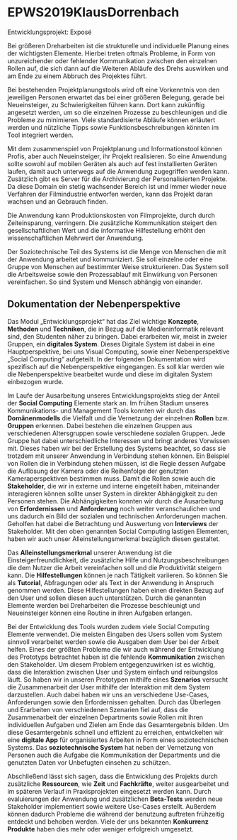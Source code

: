 # EPWS2019KlausDorrenbach

Entwicklungsprojekt: Exposé

Bei größeren Dreharbeiten ist die strukturelle und individuelle Planung eines der wichtigsten Elemente.
Hierbei treten oftmals Probleme, in Form von unzureichender oder fehlender Kommunikation zwischen den einzelnen Rollen auf, 
die sich dann auf die Weiteren Abläufe des Drehs auswirken und am Ende zu einem Abbruch des Projektes führt. 

Bei bestehenden Projektplanungstools wird oft eine Vorkenntnis von den jeweiligen Personen erwartet das bei einer größeren Belegung,
gerade bei Neueinsteiger, zu Schwierigkeiten führen kann. 
Dort kann zukünftig angesetzt werden, um so die einzelnen Prozesse zu beschleunigen und die Probleme zu minimieren. 
Viele standardisierte Abläufe können erläutert werden und nützliche Tipps sowie Funktionsbeschreibungen könnten im Tool integriert werden.

Mit dem zusammenspiel von Projektplanung und Informationstool können Profis, aber auch Neueinsteiger, ihr Projekt realisieren.
So eine Anwendung sollte sowohl auf mobilen Geräten als auch auf fest installierten Geräten laufen,
damit auch unterwegs auf die Anwendung zugegriffen werden kann. Zusätzlich gibt es Server für die Archivierung der Personalisierten Projekte.
Da diese Domain ein stetig wachsender Bereich ist und immer wieder neue Verfahren der Filmindustrie entworfen werden,
kann das Projekt daran wachsen und an Gebrauch finden.  

Die Anwendung kann Produktionskosten von Filmprojekte, durch durch Zeiteinsparung, verringern. 
Die zusätzliche Kommunikation steigert den gesellschaftlichen Wert 
und die informative Hilfestellung erhöht den wissenschaftlichen Mehrwert der Anwendung. 

Der Soziotechnische Teil des Systems ist die Menge von Menschen die mit der Anwendung arbeitet und kommuniziert. Sie soll einzelne oder eine Gruppe von Menschen auf bestimmter Weise strukturieren. Das System soll die Arbeitsweise sowie den Prozessablauf mit Einwirkung von Personen vereinfachen. So sind System und Mensch abhängig von einander.

## Dokumentation der Nebenperspektive

Das Modul „Entwicklungsprojekt“ hat das Ziel wichtige **Konzepte**, **Methoden** und **Techniken**, die in Bezug auf die Medieninformatik relevant sind, den Studenten näher zu bringen. Dabei erarbeiten wir, meist in zweier Gruppen, ein **digitales System**. Dieses Digitale System ist dabei in eine Hauptperspektive, bei uns Visual Computing, sowie einer Nebenperspektive „Social Computing“ aufgeteilt. In der folgenden Dokumentation wird spezifisch auf die Nebenperspektive eingegangen. Es soll klar werden wie die Nebenperspektive bearbeitet wurde und diese im digitalen System einbezogen wurde.

Im Laufe der Ausarbeitung unseres Entwicklungsprojekts stieg der Anteil der **Social Computing** Elemente stark an. Im frühen Stadium unseres Kommunikations- und Management Tools konnten wir durch das **Domänenmodells** die Vielfalt und die Vernetzung der einzelnen **Rollen** bzw. **Gruppen** erkennen. Dabei bestehen die einzelnen Gruppen aus verschiedenen Altersgruppen sowie verschiedene sozialen Gruppen. Jede Gruppe hat dabei unterschiedliche Interessen und bringt anderes Vorwissen mit. Dieses haben wir bei der Erstellung des Systems beachtet, so dass sie trotzdem mit unserer Anwendung in Verbindung stehen können. Ein Beispiel von Rollen die in Verbindung stehen müssen, ist die Regie dessen Aufgabe die Auflösung der Kamera oder die Reihenfolge der genutzten Kameraperspektiven bestimmen muss.  Damit die Rollen sowie auch die **Stakeholder**, die wir in externe und interne eingeteilt haben, miteinander interagieren können sollte unser System in direkter Abhängigkeit zu den Personen stehen. Die Abhängigkeiten konnten wir durch die Ausarbeitung von **Erfordernissen** und **Anforderung** noch weiter veranschaulichen und uns dadurch ein Bild der sozialen und technischen Anforderungen machen. Geholfen hat dabei die Betrachtung und Auswertung von **Interviews** der Stakeholder. Mit den oben genannten Social Computing lastigen Elementen, haben wir auch unser Alleinstellungsmerkmal bezüglich diesen gestaltet.

Das **Alleinstellungsmerkmal** unserer Anwendung ist die Einsteigerfreundlichkeit, die zusätzliche Hilfe und Nutzungsbeschreibungen die dem Nutzer die Arbeit vereinfachen soll und die Produktivität steigern kann. Die **Hilfestellungen** können je nach Tätigkeit variieren. So können Sie als **Tutorial**, Abfragungen oder als Text in der Anwendung in Anspruch genommen werden. Diese Hilfestellungen haben einen direkten Bezug auf den User und sollen diesen auch unterstützen. Durch die genannten Elemente werden bei Dreharbeiten die Prozesse beschleunigt und Neueinsteiger können eine Routine in ihren Aufgaben erlangen. 

Bei der Entwicklung des Tools wurden zudem viele Social Computing Elemente verwendet. Die meisten Eingaben des Users sollen vom System sinnvoll verarbeitet werden sowie die Ausgaben dem User bei der Arbeit helfen. Eines der größten Probleme die wir auch während der Entwicklung des Prototyps betrachtet haben ist die fehlende **Kommunikation** zwischen den Stakeholder. Um diesem Problem entgegenzuwirken ist es wichtig, dass die Interaktion zwischen User und System einfach und reibungslos läuft. So haben wir in unseren Prototypen mithilfe eines **Szenarios** versucht die Zusammenarbeit der User mithilfe der Interaktion mit dem System darzustellen. Auch dabei haben wir uns an verschiedene Use-Cases, Anforderungen sowie den Erfordernissen gehalten.  Durch das Überlegen und Erarbeiten von verschiedenen Szenarien fiel auf, dass die Zusammenarbeit der einzelnen Departments sowie Rollen mit ihren individuellen Aufgaben und Zielen am Ende das Gesamtergebnis bilden. Um diese Gesamtergebnis schnell und effizient zu erreichen, entwickelten wir eine **digitale App** für organisiertes Arbeiten in Form eines soziotechnischen Systems.
Das **soziotechnische System** hat neben der Vernetzung von Personen auch die Aufgabe die Kommunikation der Departments und die genutzten Daten vor Unbefugten einsehen zu schützen.

Abschließend lässt sich sagen, dass die Entwicklung des Projekts durch zusätzliche **Ressourcen**, wie **Zeit** und **Fachkräfte**, weiter ausgearbeitet und im späteren Verlauf in Praxisprojekten eingesetzt werden kann. Durch evaluierungen der Anwendung und zusätzlichen **Beta-Tests** werden neue Stakeholder implementiert sowie weitere Use-Cases erstellt. Außerdem können dadurch Probleme die während der benutzung auftreten frühzeitig entdeckt und behoben werden. Viele der uns bekannten **Konkurrenz Produkte** haben dies mehr oder weniger erfolgreich umgesetzt. 

